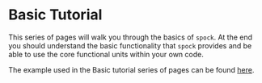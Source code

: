 # Basic Tutorial

This series of pages will walk you through the basics of `spock`. At the end you should understand the basic
functionality that `spock` provides and be able to use the core functional units within your own code.


The example used in the Basic tutorial series of pages can be found [here](/examples).